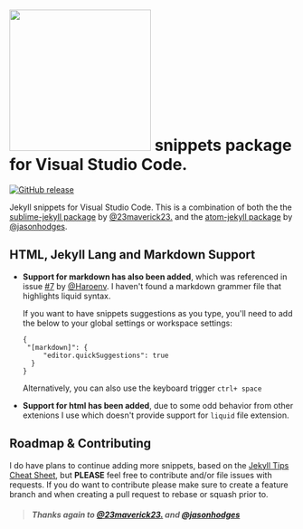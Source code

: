 # <a href="http://jekyllrb.com" title="Jekyll" target="_blank"><img src="https://raw.githubusercontent.com/ginfuru/vscode-jekyll-snippets/master/images/jekyll-logo.png" atl="Jekyll Logo" width="250"></a> snippets package for Visual Studio Code.

[![GitHub release](https://img.shields.io/github/release/ginfuru/vscode-jekyll-snippets.svg)](https://github.com/ginfuru/vscode-jekyll-snippets/releases)

Jekyll snippets for Visual Studio Code. This is a combination of both the the [sublime-jekyll package](https://github.com/23maverick23/sublime-jekyll)
by [@23maverick23.](https://github.com/23maverick23) and the [atom-jekyll package](https://atom.io/packages/jekyll-snippets) by [@jasonhodges](https://github.com/jasonhodges).

## HTML, Jekyll Lang and Markdown Support

* **Support for markdown has also been added**, which was referenced in issue [#7](https://github.com/ginfuru/vscode-jekyll-snippets/issues/7) by [@Haroenv](https://github.com/Haroenv). I haven't found a markdown grammer file that highlights liquid syntax.

     If you want to have snippets suggestions as you type, you'll need to add the below to your global settings or workspace settings:
     ```
     {
      "[markdown]": {
          "editor.quickSuggestions": true
       }
     }
     ```
     Alternatively, you can also use the keyboard trigger `ctrl+ space`

* **Support for html has been added**, due to some odd behavior from other extenions I use which doesn't provide support for `liquid` file extension.


## Roadmap & Contributing

I do have plans to continue adding more snippets, based on the [Jekyll Tips Cheat Sheet](http://jekyll.tips/jekyll-cheat-sheet/), but **PLEASE** feel free to contribute and/or file issues with requests. If you do want to contribute please make sure to create a feature branch and when creating a pull request to rebase or squash prior to.

> ##### Thanks again to [@23maverick23.](https://github.com/23maverick23) and [@jasonhodges](https://github.com/jasonhodges)
